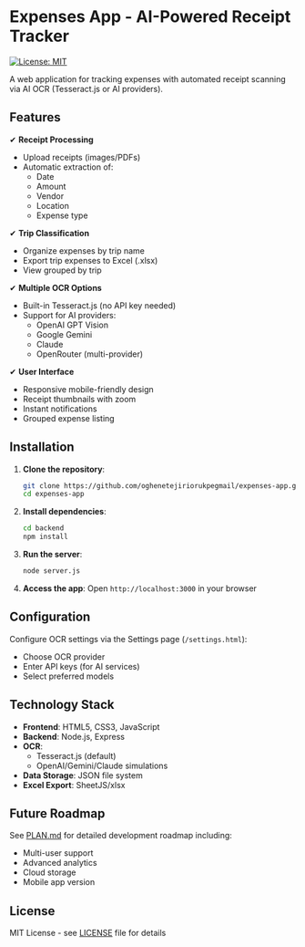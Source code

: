 # Expenses App - AI-Powered Receipt Tracker 

[![License: MIT](https://img.shields.io/badge/License-MIT-blue.svg)](LICENSE)

A web application for tracking expenses with automated receipt scanning via AI OCR (Tesseract.js or AI providers).

## Features

✔ **Receipt Processing**
- Upload receipts (images/PDFs)
- Automatic extraction of:
  - Date
  - Amount
  - Vendor
  - Location
  - Expense type

✔ **Trip Classification**
- Organize expenses by trip name
- Export trip expenses to Excel (.xlsx)
- View grouped by trip

✔ **Multiple OCR Options**
- Built-in Tesseract.js (no API key needed)
- Support for AI providers:
  - OpenAI GPT Vision
  - Google Gemini
  - Claude
  - OpenRouter (multi-provider)

✔ **User Interface**
- Responsive mobile-friendly design
- Receipt thumbnails with zoom
- Instant notifications
- Grouped expense listing

## Installation

1. **Clone the repository**:
   ```bash
   git clone https://github.com/oghenetejiriorukpegmail/expenses-app.git
   cd expenses-app
   ```

2. **Install dependencies**:
   ```bash
   cd backend
   npm install
   ```

3. **Run the server**:
   ```bash
   node server.js
   ```

4. **Access the app**:
   Open `http://localhost:3000` in your browser

## Configuration

Configure OCR settings via the Settings page (`/settings.html`):
- Choose OCR provider
- Enter API keys (for AI services)
- Select preferred models 

## Technology Stack

- **Frontend**: HTML5, CSS3, JavaScript
- **Backend**: Node.js, Express
- **OCR**: 
  - Tesseract.js (default) 
  - OpenAI/Gemini/Claude simulations
- **Data Storage**: JSON file system
- **Excel Export**: SheetJS/xlsx

## Future Roadmap

See [PLAN.md](PLAN.md) for detailed development roadmap including:
- Multi-user support
- Advanced analytics
- Cloud storage
- Mobile app version

## License

MIT License - see [LICENSE](LICENSE) file for details